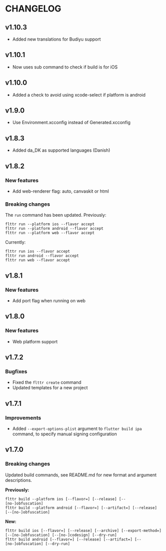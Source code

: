 # CHANGELOG

## v1.10.3
- Added new translations for Budiyu support

## v1.10.1
- Now uses sub command to check if build is for iOS

## v1.10.0
- Added a check to avoid using xcode-select if platform is android

## v1.9.0
- Use Environment.xcconfig instead of Generated.xcconfig

## v1.8.3
- Added da_DK as supported languages (Danish)

## v1.8.2

### New features
- Add web-renderer flag: auto, canvaskit or html


### Breaking changes 
The `run` command has been updated. Previously:

```shell
flttr run --platform ios --flavor accept
flttr run --platform android --flavor accept
flttr run --platform web --flavor accept
```

Currently:

```shell
flttr run ios --flavor accept
flttr run android --flavor accept
flttr run web --flavor accept
```

## v1.8.1

### New features
- Add port flag when running on web

## v1.8.0

### New features
- Web platform support

## v1.7.2

### Bugfixes
- Fixed the `flttr create` command
- Updated templates for a new project

## v1.7.1

### Improvements
- Added `--export-options-plist` argument to `flutter build ipa` command, to specify manual signing configuration

## v1.7.0

### Breaking changes
Updated build commands, see README.md for new format and argument descriptions. 

**Previously:**
```
flttr build --platform ios [--flavor=] [--release] [--[no-]obfuscation]
flttr build --platform android [--flavor=] [--artifact=] [--release] [--[no-]obfuscation]
```

**New:**
```
flttr build ios [--flavor=] [--release] [--archive] [--export-method=] [--[no-]obfuscation] [--[no-]codesign] [--dry-run]
flttr build android [--flavor=] [--release] [--artifact=] [--[no-]obfuscation] [--dry-run]
```

